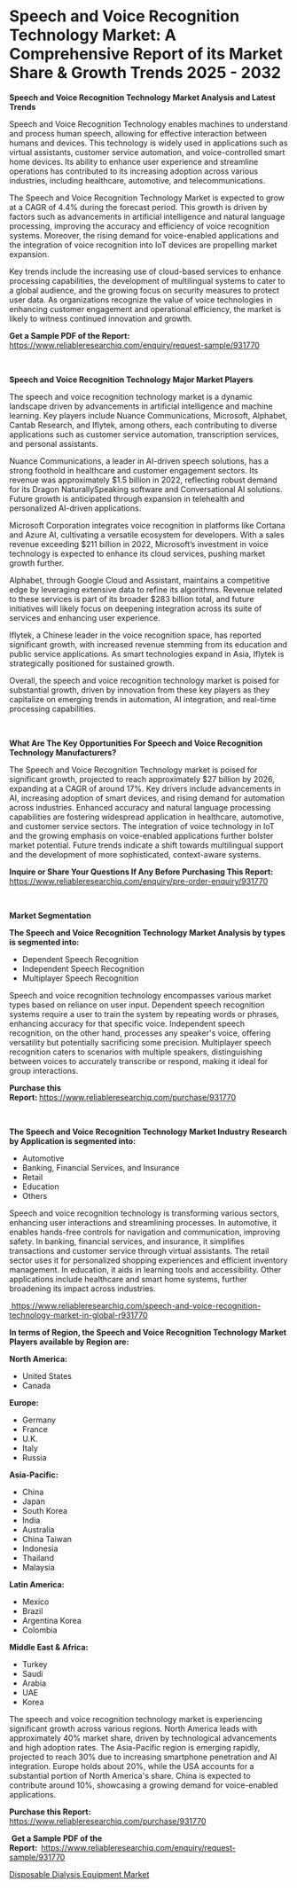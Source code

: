 <p><h1>Speech and Voice Recognition Technology Market: A Comprehensive Report of its Market Share & Growth Trends 2025 - 2032</h1></p><p><strong>Speech and Voice Recognition Technology Market Analysis and Latest Trends</strong></p>
<p><p>Speech and Voice Recognition Technology enables machines to understand and process human speech, allowing for effective interaction between humans and devices. This technology is widely used in applications such as virtual assistants, customer service automation, and voice-controlled smart home devices. Its ability to enhance user experience and streamline operations has contributed to its increasing adoption across various industries, including healthcare, automotive, and telecommunications.</p><p>The Speech and Voice Recognition Technology Market is expected to grow at a CAGR of 4.4% during the forecast period. This growth is driven by factors such as advancements in artificial intelligence and natural language processing, improving the accuracy and efficiency of voice recognition systems. Moreover, the rising demand for voice-enabled applications and the integration of voice recognition into IoT devices are propelling market expansion. </p><p>Key trends include the increasing use of cloud-based services to enhance processing capabilities, the development of multilingual systems to cater to a global audience, and the growing focus on security measures to protect user data. As organizations recognize the value of voice technologies in enhancing customer engagement and operational efficiency, the market is likely to witness continued innovation and growth.</p></p>
<p><strong>Get a Sample PDF of the Report:&nbsp;</strong> <a href="https://www.reliableresearchiq.com/enquiry/request-sample/931770?utm_campaign=2926&utm_medium=2&utm_source=Github&utm_content=ia&utm_term=21032025&utm_id=speech-and-voice-recognition-technology">https://www.reliableresearchiq.com/enquiry/request-sample/931770</a></p>
<p>&nbsp;</p>
<p><strong>Speech and Voice Recognition Technology Major Market Players</strong></p>
<p><p>The speech and voice recognition technology market is a dynamic landscape driven by advancements in artificial intelligence and machine learning. Key players include Nuance Communications, Microsoft, Alphabet, Cantab Research, and Iflytek, among others, each contributing to diverse applications such as customer service automation, transcription services, and personal assistants.</p><p>Nuance Communications, a leader in AI-driven speech solutions, has a strong foothold in healthcare and customer engagement sectors. Its revenue was approximately $1.5 billion in 2022, reflecting robust demand for its Dragon NaturallySpeaking software and Conversational AI solutions. Future growth is anticipated through expansion in telehealth and personalized AI-driven applications.</p><p>Microsoft Corporation integrates voice recognition in platforms like Cortana and Azure AI, cultivating a versatile ecosystem for developers. With a sales revenue exceeding $211 billion in 2022, Microsoft’s investment in voice technology is expected to enhance its cloud services, pushing market growth further.</p><p>Alphabet, through Google Cloud and Assistant, maintains a competitive edge by leveraging extensive data to refine its algorithms. Revenue related to these services is part of its broader $283 billion total, and future initiatives will likely focus on deepening integration across its suite of services and enhancing user experience.</p><p>Iflytek, a Chinese leader in the voice recognition space, has reported significant growth, with increased revenue stemming from its education and public service applications. As smart technologies expand in Asia, Iflytek is strategically positioned for sustained growth.</p><p>Overall, the speech and voice recognition technology market is poised for substantial growth, driven by innovation from these key players as they capitalize on emerging trends in automation, AI integration, and real-time processing capabilities.</p></p>
<p>&nbsp;</p>
<p><strong>What Are The Key Opportunities For Speech and Voice Recognition Technology Manufacturers?</strong></p>
<p><p>The Speech and Voice Recognition Technology market is poised for significant growth, projected to reach approximately $27 billion by 2026, expanding at a CAGR of around 17%. Key drivers include advancements in AI, increasing adoption of smart devices, and rising demand for automation across industries. Enhanced accuracy and natural language processing capabilities are fostering widespread application in healthcare, automotive, and customer service sectors. The integration of voice technology in IoT and the growing emphasis on voice-enabled applications further bolster market potential. Future trends indicate a shift towards multilingual support and the development of more sophisticated, context-aware systems.</p></p>
<p><strong>Inquire or Share Your Questions If Any Before Purchasing This Report:</strong> <a href="https://www.reliableresearchiq.com/enquiry/pre-order-enquiry/931770?utm_campaign=2926&utm_medium=2&utm_source=Github&utm_content=ia&utm_term=21032025&utm_id=speech-and-voice-recognition-technology">https://www.reliableresearchiq.com/enquiry/pre-order-enquiry/931770</a></p>
<p>&nbsp;</p>
<p><strong>Market Segmentation</strong></p>
<p><strong>The Speech and Voice Recognition Technology Market Analysis by types is segmented into:</strong></p>
<p><ul><li>Dependent Speech Recognition</li><li>Independent Speech Recognition</li><li>Multiplayer Speech Recognition</li></ul></p>
<p><p>Speech and voice recognition technology encompasses various market types based on reliance on user input. Dependent speech recognition systems require a user to train the system by repeating words or phrases, enhancing accuracy for that specific voice. Independent speech recognition, on the other hand, processes any speaker's voice, offering versatility but potentially sacrificing some precision. Multiplayer speech recognition caters to scenarios with multiple speakers, distinguishing between voices to accurately transcribe or respond, making it ideal for group interactions.</p></p>
<p><strong>Purchase this Report:&nbsp;</strong><a href="https://www.reliableresearchiq.com/purchase/931770?utm_campaign=2926&utm_medium=2&utm_source=Github&utm_content=ia&utm_term=21032025&utm_id=speech-and-voice-recognition-technology">https://www.reliableresearchiq.com/purchase/931770</a></p>
<p>&nbsp;</p>
<p><strong>The Speech and Voice Recognition Technology Market Industry Research by Application is segmented into:</strong></p>
<p><ul><li>Automotive</li><li>Banking, Financial Services, and Insurance</li><li>Retail</li><li>Education</li><li>Others</li></ul></p>
<p><p>Speech and voice recognition technology is transforming various sectors, enhancing user interactions and streamlining processes. In automotive, it enables hands-free controls for navigation and communication, improving safety. In banking, financial services, and insurance, it simplifies transactions and customer service through virtual assistants. The retail sector uses it for personalized shopping experiences and efficient inventory management. In education, it aids in learning tools and accessibility. Other applications include healthcare and smart home systems, further broadening its impact across industries.</p></p>
<p><a href="https://www.reliableresearchiq.com/speech-and-voice-recognition-technology-market-in-global-r931770?utm_campaign=2926&utm_medium=2&utm_source=Github&utm_content=ia&utm_term=21032025&utm_id=speech-and-voice-recognition-technology">&nbsp;https://www.reliableresearchiq.com/speech-and-voice-recognition-technology-market-in-global-r931770</a></p>
<p><strong>In terms of Region, the Speech and Voice Recognition Technology Market Players available by Region are:</strong></p>
<p>
    <p> <strong> North America: </strong>
        <ul>
            <li>United States</li>
            <li>Canada</li>
        </ul>
        </p> 
    <p> <strong> Europe: </strong>
        <ul>
            <li>Germany</li>
            <li>France</li>
            <li>U.K.</li>
            <li>Italy</li>
            <li>Russia</li>
        </ul>
        </p> 
    <p> <strong> Asia-Pacific: </strong>
        <ul>
            <li>China</li>
            <li>Japan</li>
            <li>South Korea</li>
            <li>India</li>
            <li>Australia</li>
            <li>China Taiwan</li>
            <li>Indonesia</li>
            <li>Thailand</li>
            <li>Malaysia</li>
        </ul>
        </p> 
    <p> <strong> Latin America: </strong>
        <ul>
            <li>Mexico</li>
            <li>Brazil</li>
            <li>Argentina Korea</li>
            <li>Colombia</li>
        </ul>
        </p> 
    <p> <strong> Middle East & Africa: </strong>
        <ul>
            <li>Turkey</li>
            <li>Saudi</li>
            <li>Arabia</li>
            <li>UAE</li>
            <li>Korea</li>
        </ul>
    </p>
    </p>
<p><p>The speech and voice recognition technology market is experiencing significant growth across various regions. North America leads with approximately 40% market share, driven by technological advancements and high adoption rates. The Asia-Pacific region is emerging rapidly, projected to reach 30% due to increasing smartphone penetration and AI integration. Europe holds about 20%, while the USA accounts for a substantial portion of North America's share. China is expected to contribute around 10%, showcasing a growing demand for voice-enabled applications.</p></p>
<p><strong>Purchase this Report: </strong><a href="https://www.reliableresearchiq.com/purchase/931770?utm_campaign=2926&utm_medium=2&utm_source=Github&utm_content=ia&utm_term=21032025&utm_id=speech-and-voice-recognition-technology">https://www.reliableresearchiq.com/purchase/931770</a></p>
<p>&nbsp;<strong>Get a Sample PDF of the Report:&nbsp;&nbsp;</strong><a href="https://www.reliableresearchiq.com/enquiry/request-sample/931770?utm_campaign=2926&utm_medium=2&utm_source=Github&utm_content=ia&utm_term=21032025&utm_id=speech-and-voice-recognition-technology">https://www.reliableresearchiq.com/enquiry/request-sample/931770</a></p>
<p><strong></strong></p>
<p><p><a href="https://github.com/sefathlehki/Market-Research-Report-List-1/blob/main/disposable-dialysis-equipment-market.md?utm_campaign=2926&utm_medium=2&utm_source=Github&utm_content=ia&utm_term=21032025&utm_id=speech-and-voice-recognition-technology">Disposable Dialysis Equipment Market</a></p></p>
